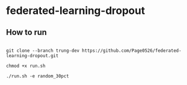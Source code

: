 # federated-learning-dropout

## How to run 

```

git clone --branch trung-dev https://github.com/Page0526/federated-learning-dropout.git

chmod +x run.sh 

./run.sh -e random_30pct   

```